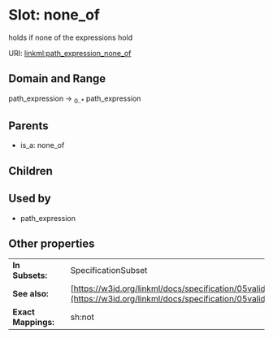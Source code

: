 
# Slot: none_of


holds if none of the expressions hold

URI: [linkml:path_expression_none_of](https://w3id.org/linkml/path_expression_none_of)


## Domain and Range

path_expression &#8594;  <sub>0..\*</sub> path_expression

## Parents

 *  is_a: none_of

## Children


## Used by

 * path_expression

## Other properties

|  |  |  |
| --- | --- | --- |
| **In Subsets:** | | SpecificationSubset |
| **See also:** | | [https://w3id.org/linkml/docs/specification/05validation/#rules](https://w3id.org/linkml/docs/specification/05validation/#rules) |
| **Exact Mappings:** | | sh:not |

